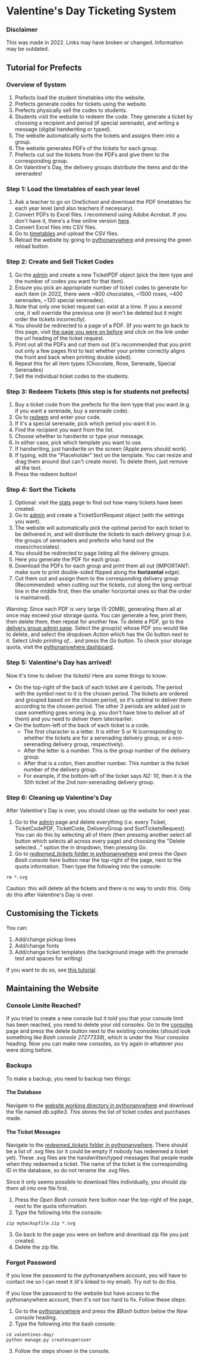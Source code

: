 # Valentine's Day Ticketing System

### Disclaimer
This was made in 2022. Links may have broken or changed. Information may be outdated.

## Tutorial for Prefects

### Overview of System
1. Prefects load the student timetables into the website.
2. Prefects generate codes for tickets using the website.
3. Prefects physically sell the codes to students.
4. Students visit the website to redeem the code. They generate a ticket by choosing a recipient and period (if special serenade), and writing a message (digital handwriting or typed). 
5. The website automatically sorts the tickets and assigns them into a group.
6. The website generates PDFs of the tickets for each group.
7. Prefects cut out the tickets from the PDFs and give them to the corresponding group.
8. On Valentine's Day, the delivery groups distribute the items and do the serenades!

### Step 1: Load the timetables of each year level
1. Ask a teacher to go on OneSchool and download the PDF timetables for each year level (and also teachers if necessary).
2. Convert PDFs to Excel files. I recommend using Adobe Acrobat. If you don't have it, there's a free online version [here](https://www.adobe.com/au/acrobat/online/pdf-to-excel.html).
3. Convert Excel files into CSV files.
4. Go to [timetables](https://statehigh.pythonanywhere.com/timetables/) and upload the CSV files.
5. Reload the website by going to [pythonanywhere](https://www.pythonanywhere.com/user/statehigh/webapps/) and pressing the green reload button.

### Step 2: Create and Sell Ticket Codes
1. Go the [admin](https://statehigh.pythonanywhere.com/admin/ticketing/ticketcodepdf/) and create a new TicketPDF object (pick the item type and the number of codes you want for that item).
2. Ensure you pick an appropriate number of ticket codes to generate for each item (in 2022, there were ~800 chocolates, ~1500 roses, ~400 serenades, ~120 special serenades).
3. Note that only one ticket request can exist at a time. If you a second one, it will override the previous one (it won't be deleted but it might order the tickets incorrectly).
4. You should be redirected to a page of a PDF. (If you want to go back to this page, visit [the page you were on before](https://statehigh.pythonanywhere.com/admin/ticketing/ticketcodepdf/) and click on the link under the *url* heading of the ticket request.
5. Print out all the PDFs and cut them out (it's recommended that you print out only a few pages first to test whether your printer correctly aligns the front and back when printing double sided).
6. Repeat this for all item types (Chocolate, Rose, Serenade, Special Serenades)
7. Sell the individual ticket codes to the students.

### Step 3: Redeem Tickets (this step is for students not prefects)
1. Buy a ticket code from the prefects for the item type that you want (e.g. if you want a serenade, buy a serenade code).
2. Go to [redeem](https://statehigh.pythonanywhere.com/redeem/) and enter your code.
3. If it's a special serenade, pick which period you want it in.
4. Find the recipient you want from the list.
5. Choose whether to handwrite or type your message.
6. In either case, pick which template you want to use.
7. If handwriting, just handwrite on the screen (Apple pens should work).
8. If typing, edit the "Placeholder" text on the template. You can resize and drag them around (but can't create more). To delete them, just remove all the text.
9. Press the redeem button!

### Step 4: Sort the Tickets
1. Optional: visit the [stats](https://statehigh.pythonanywhere.com/stats/) page to find out how many tickets have been created.
2. Go to [admin](https://statehigh.pythonanywhere.com/admin/ticketing/sortticketsrequest/) and create a TicketSortRequest object (with the settings you want). 
3. The website will automatically pick the optimal period for each ticket to be delivered in, and will distribute the tickets to each delivery group (i.e. the groups of serenaders and prefects who hand out the roses/chocolates).
4. You should be redirected to page listing all the delivery groups.
5. Here you generate the PDF for each group.
6. Download the PDFs for each group and print them all out (IMPORTANT: make sure to print double-sided flipped along the **horizontal** edge).
7. Cut them out and assign them to the corresponding delivery group (Recommended: when cutting out the tickets, cut along the long vertical line in the middle first, then the smaller horizontal ones so that the order is maintained).

Warning: Since each PDF is very large (5-20MB), generating them all at once may exceed your storage quota. You can generate a few, print them, then delete them, then repeat for another few. To delete a PDF, go to the [delivery group admin page](https://statehigh.pythonanywhere.com/admin/ticketing/deliverygroup/). Select the group(s) whose PDF you would like to delete, and select the dropdown *Action* which has the *Go* button next to it. Select *Undo printing of...* and press the *Go* button. To check your storage quota, visit the [pythonanywhere dashboard](https://www.pythonanywhere.com/user/statehigh/).

### Step 5: Valentine's Day has arrived!
Now it's time to deliver the tickets! Here are some things to know:
- On the top-right of the back of each ticket are 4 periods. The period with the symbol next to it is the chosen period. The tickets are ordered and grouped based on the chosen period, so it's optimal to deliver them according to the chosen period. The other 3 periods are added just in case something goes wrong (e.g. you don't have time to deliver all of them) and you need to deliver them later/earlier.
- On the bottom-left of the back of each ticket is a code. 
  - The first character is a letter. It is either S or N (corresponding to whether the tickets are for a serenading delivery group, or a non-serenading delivery group, respectively).
  - After the letter is a number. This is the group number of the delivery group.
  - After that is a colon, then another number. This number is the ticket number of the delivery group.
  - For example, if the bottom-left of the ticket says *N2: 10*, then it is the 10th ticket of the 2nd non-serenading delivery group.
  
### Step 6: Cleaning up Valentine's Day
After Valentine's Day is over, you should clean up the website for next year. 
1. Go to the [admin](https://statehigh.pythonanywhere.com/admin) page and delete everything (i.e. every Ticket, TicketCodePDF, TicketCode, DeliveryGroup and SortTicketsRequest). You can do this by selecting all of them (then pressing another select all button which selects all across every page) and choosing the "Delete selected..." option the in dropdown, then pressing *Go*.
2. Go to [*redeemed_tickets* folder in pythonanywhere](https://www.pythonanywhere.com/user/statehigh/files/home/statehigh/valentines-day/redeemed_tickets) and press the *Open Bash console here* button near the top-right of the page, next to the quota information. Then type the following into the console:
```
rm *.svg
```
Caution: this will delete all the tickets and there is no way to undo this. Only do this after Valentine's Day is over.

## Customising the Tickets
You can:
1. Add/change pickup lines
2. Add/change fonts
3. Add/change ticket templates (the background image with the premade text and spaces for writing)

If you want to do so, see [this tutorial](Customisation.md).

## Maintaining the Website

### Console Limite Reached?
If you tried to create a new console but it told you that your console limit has been reached, you need to delete your old consoles. Go to the [consoles](https://www.pythonanywhere.com/user/statehigh/consoles/) page and press the delete button next to the existing consoles (should look something like *Bash console 27277339*), which is under the *Your consoles* heading. Now you can make new consoles, so try again in whatever you were doing before.

### Backups
To make a backup, you need to backup two things:

#### The Database
Navigate to the [website working directory in pythonanywhere](https://www.pythonanywhere.com/user/statehigh/files/home/statehigh/valentines-day) and download the file named *db.sqlite3*. This stores the list of ticket codes and purchases made.

#### The Ticket Messages
Navigate to the [*redeemed_tickets* folder in pythonanywhere](https://www.pythonanywhere.com/user/statehigh/files/home/statehigh/valentines-day/redeemed_tickets). There should be a list of .svg files (or it could be empty if nobody has redeemed a ticket yet). These .svg files are the handwritten/typed messages that people made when they redeemed a ticket. The name of the ticket is the corresponding ID in the database, so do not rename the .svg files.

Since it only seems possible to download files individually, you should zip them all into one file first.
1. Press the *Open Bash console here* button near the top-right of the page, next to the quota information.
2. Type the following into the console:

```
zip mybackupfile.zip *.svg
```

3. Go back to the page you were on before and download zip file you just created.
4. Delete the zip file.

### Forgot Password
If you lose the password to the pythonanywhere account, you will have to contact me so I can reset it (it's linked to my email). Try not to do this.

If you lose the password to the website but have access to the pythonanywhere account, then it's not too hard to fix. Follow these steps:

1. Go to the [pythonanywhere](https://www.pythonanywhere.com/user/statehigh/) and press the *$Bash* button below the *New console* heading. 
2. Type the following into the bash console:
```
cd valentines-day/
python manage.py createsuperuser
```
3. Follow the steps shown in the console.
